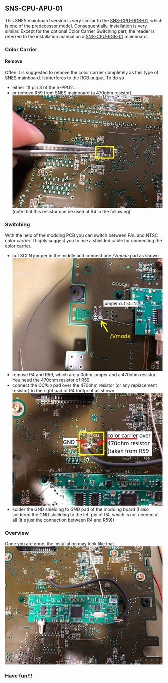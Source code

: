 ## SNS-CPU-APU-01

This SNES mainboard version is very similar to the [SNS-CPU-RGB-01](../SNS-CPU-RGB-01/), which is one of the predecessor model. Consequentially, installation is very similar. Except for the optional Color Carrier Switching part, the reader is referred to the installation manual on a [SNS-CPU-RGB-01](../SNS-CPU-RGB-01/) mainboard.

### Color Carrier

#### Remove 

Often it is suggested to remove the color carrier completely as this type of SNES mainboard. It interferes to the RGB output. To do so

- either lift pin 3 of the S-PPU2...
- or remove R59 from SNES mainboard (a 470ohm resistor)  
  ![](./CClk_disconnected.jpg)  
  (note that this resistor can be used at R4 in the following)

### Switching

With the help of the modding PCB you can switch between PAL and NTSC color carrier. I highly suggest you to use a shielded cable for connecting the color carrier.

- cut SCLN jumper in the middle and connect one _/Vmode_ pad as shown  
  ![](./nvmode.jpg)
- remove R4 and R59, which are a 0ohm jumper and a 470ohm resistor. You need the 470ohm resistor of R59
- connect the _CClk.o_ pad over the 470ohm resistor (or any replacement resistor) to the right pad of R4 footprint as shown  
  ![](CCLK_connection.jpg)
- solder the GND shielding to _GND_ pad of the modding board
  (I also soldered the GND shielding to the left pin of R4, which is not needed at all (it's just the connection between R4 and R59))



### Overview

Once you are done, the installation may look like that.  
![](./overview.jpg)

### Have fun!!!